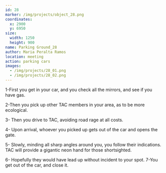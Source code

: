 ```yaml
---
id: 28
marker: /img/projects/object_28.png
coordinates:
  x: 2900
  y: 6950
size:
  width: 1250
  height: 900
name: Parking Ground_28
author: Maria Peralta Ramos
location: meeting
action: parking cars
images:
  - /img/projects/28_01.png
  - /img/projects/28_02.png
---
```

1-First you get in your car, and you check all the mirrors, and see if you have gas. 

2-Then you pick up other TAC members in your area, as to be more ecological. 

3- Then you drive to TAC, avoiding road rage at all costs. 

4- Upon arrival, whoever you picked up gets out of the car and opens the gate. 

5- Slowly, minding all sharp angles around you, you follow their indications. TAC will provide a gigantic neon hand for those shortsighted. 

6- Hopefully they would have lead up without incident to your spot. 7-You get out of the car, and close it.